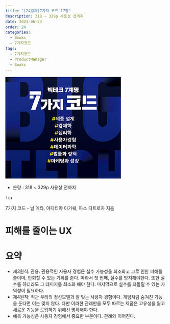 ```yaml
---
title: "[24일차]7가지 코드-17장"
description: 318 ~ 329p 사용성 전까지
date: 2023-06-24
order: 24
categories:
  - Books
  - 7가지코드
tags:
  - 7가지코드
  - ProductManager
  - Books
---
```

![표지](./7code_img/Untitled.png)
- 분량 : 318 ~ 329p 사용성 전까지


>[!tip]
>7가지 코드 - 닐 메타, 아디티야 아가쉐, 파스 디트로자 지음


# 피해를 줄이는 UX

# 요약

- 제3원칙: 관용. 
관용적인 사용자 경험은 실수 가능성을 최소화고 그로 인한 피해를 줄이며, 만회할 수 있는 기회를 준다. 따라서 첫 번째, 실수를 방지해야한다. 또한 실수를 하더라도 그 데미지를 최소화 해야 한다. 마지막으로 실수를 되돌릴 수 있는 가역성이 필요하다.
- 제4원칙: 직관
우리의 정신모델과 잘 맞는 사용자 경험이다. 게임처럼 숨겨진 기능을 둔다면 이는 맞지 않다. 다만 이러한 관례만을 모두 따르는 제품은 고유성을 잃고 새로운 기능을 도입하기 위해선 명확해야 한다.
- 예측 가능성은 사용자 경험에서 중요한 부분이다. 관례와 이어진다.